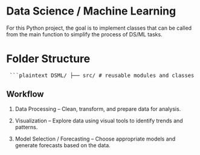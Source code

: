 # Data Science / Machine Learning

For this Python project, the goal is to implement classes that can be
called from the main function to simplify the process of DS/ML tasks.


# Folder Structure
<pre> ```plaintext DSML/ ├── src/ # reusable modules and classes ├── notebooks/ # exploration, EDA, or examples ├── data/ # datasets or download scripts ├── models/ # saved models ├── tests/ # unit tests ├── requirements.txt # dependencies ├── README.md # project description └── LICENSE # licensing information ``` </pre>


## Workflow

1. Data Processing – Clean, transform, and prepare data for analysis.

2. Visualization – Explore data using visual tools to identify trends and patterns.

3. Model Selection / Forecasting – Choose appropriate models and generate forecasts based on the data.

